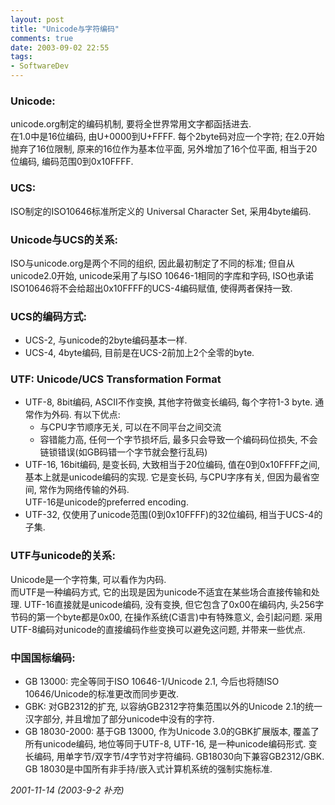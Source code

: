 ```yaml
---
layout: post
title: "Unicode与字符编码"
comments: true
date: 2003-09-02 22:55
tags:
- SoftwareDev
---
```

### Unicode:   
  
unicode.org制定的编码机制, 要将全世界常用文字都函括进去.  
在1.0中是16位编码, 由U+0000到U+FFFF. 每个2byte码对应一个字符; 在2.0开始抛弃了16位限制, 原来的16位作为基本位平面, 另外增加了16个位平面, 相当于20位编码, 编码范围0到0x10FFFF.  
  
### UCS:  
  
ISO制定的ISO10646标准所定义的 Universal Character Set, 采用4byte编码.  
  
### Unicode与UCS的关系:
  
ISO与unicode.org是两个不同的组织, 因此最初制定了不同的标准; 但自从unicode2.0开始, unicode采用了与ISO 10646-1相同的字库和字码, ISO也承诺ISO10646将不会给超出0x10FFFF的UCS-4编码赋值, 使得两者保持一致.  
  
### UCS的编码方式:
  

* UCS-2, 与unicode的2byte编码基本一样.   
* UCS-4, 4byte编码, 目前是在UCS-2前加上2个全零的byte.  
  
### UTF: Unicode/UCS Transformation Format  

* UTF-8, 8bit编码, ASCII不作变换, 其他字符做变长编码, 每个字符1-3 byte. 通常作为外码. 有以下优点:  
  * 与CPU字节顺序无关, 可以在不同平台之间交流  
  * 容错能力高, 任何一个字节损坏后, 最多只会导致一个编码码位损失, 不会链锁错误(如GB码错一个字节就会整行乱码)   
* UTF-16, 16bit编码, 是变长码, 大致相当于20位编码, 值在0到0x10FFFF之间, 基本上就是unicode编码的实现. 它是变长码, 与CPU字序有关, 但因为最省空间, 常作为网络传输的外码.  
UTF-16是unicode的preferred encoding.   
* UTF-32, 仅使用了unicode范围(0到0x10FFFF)的32位编码, 相当于UCS-4的子集.  
  
### UTF与unicode的关系:
  
Unicode是一个字符集, 可以看作为内码.  
而UTF是一种编码方式, 它的出现是因为unicode不适宜在某些场合直接传输和处理. UTF-16直接就是unicode编码, 没有变换, 但它包含了0x00在编码内, 头256字节码的第一个byte都是0x00, 在操作系统(C语言)中有特殊意义, 会引起问题. 采用UTF-8编码对unicode的直接编码作些变换可以避免这问题, 并带来一些优点.  
  
### 中国国标编码: 

* GB 13000: 完全等同于ISO 10646-1/Unicode 2.1, 今后也将随ISO 10646/Unicode的标准更改而同步更改.  
* GBK: 对GB2312的扩充, 以容纳GB2312字符集范围以外的Unicode 2.1的统一汉字部分, 并且增加了部分unicode中没有的字符.   
* GB 18030-2000: 基于GB 13000, 作为Unicode 3.0的GBK扩展版本, 覆盖了所有unicode编码, 地位等同于UTF-8, UTF-16, 是一种unicode编码形式. 变长编码, 用单字节/双字节/4字节对字符编码. GB18030向下兼容GB2312/GBK.   
GB 18030是中国所有非手持/嵌入式计算机系统的强制实施标准.  
  
_2001-11-14 (2003-9-2 补充)_  

